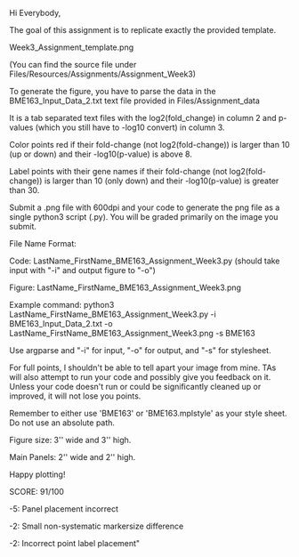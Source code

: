 Hi Everybody,

The goal of this assignment is to replicate exactly the provided template.

Week3_Assignment_template.png 

(You can find the source file under Files/Resources/Assignments/Assignment_Week3)

To generate the figure, you have to parse the data in the BME163_Input_Data_2.txt text file provided in Files/Assignment_data

It is a tab separated text files with the log2(fold_change) in column 2 and p-values (which you still have to -log10 convert) in column 3.

Color points red if their fold-change (not log2(fold-change)) is larger than 10 (up or down) and their -log10(p-value) is above 8.

Label points with their gene names if their fold-change (not log2(fold-change)) is larger than 10 (only down) and their -log10(p-value) is greater than 30.

Submit a .png file with 600dpi and your code to generate the png file as a single python3 script (.py). You will be graded primarily on the image you submit.

File Name Format:

Code: LastName_FirstName_BME163_Assignment_Week3.py (should take input with "-i" and output figure to "-o")

Figure: LastName_FirstName_BME163_Assignment_Week3.png

Example command: python3 LastName_FirstName_BME163_Assignment_Week3.py -i BME163_Input_Data_2.txt -o LastName_FirstName_BME163_Assignment_Week3.png -s BME163

Use argparse and "-i" for input, "-o" for output, and "-s" for stylesheet.

For full points, I shouldn't be able to tell apart your image from mine. TAs will also attempt to run your code and possibly give you feedback on it. Unless your code doesn't run or could be significantly cleaned up or improved, it will not lose you points.

Remember to either use 'BME163' or 'BME163.mplstyle' as your style sheet. Do not use an absolute path.

Figure size: 3'' wide and 3'' high.

Main Panels: 2'' wide and 2'' high.

 

Happy plotting!

SCORE: 91/100

-5: Panel placement incorrect 

-2: Small non-systematic markersize difference 

-2: Incorrect point label placement"
